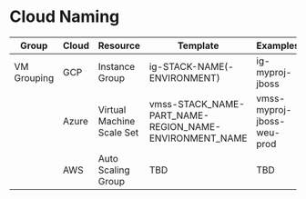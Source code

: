 # Cloud Naming

| Group       | Cloud | Resource                  | Template                                               | Examples                   |
|-------------|-------|---------------------------|--------------------------------------------------------|----------------------------|
| VM Grouping | GCP   | Instance Group            | ig-STACK-NAME(-ENVIRONMENT)                            | ig-myproj-jboss            |
|             | Azure | Virtual Machine Scale Set | vmss-STACK_NAME-PART_NAME-REGION_NAME-ENVIRONMENT_NAME | vmss-myproj-jboss-weu-prod |
|             | AWS   | Auto Scaling Group        | TBD                                                    | TBD                        |
